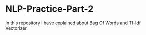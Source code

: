 # NLP-Practice-Part-2
In this repository I have explained about Bag Of Words and Tf-Idf Vectorizer.
